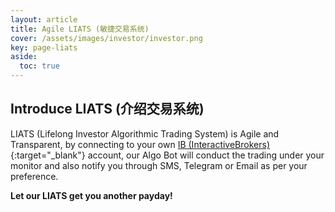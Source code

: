 ```yaml
---
layout: article
title: Agile LIATS (敏捷交易系统)
cover: /assets/images/investor/investor.png
key: page-liats
aside:
  toc: true
---
```


## Introduce LIATS (介绍交易系统)

LIATS (Lifelong Investor Algorithmic Trading System) is Agile and Transparent, by connecting to your own [IB (InteractiveBrokers)](https://www.interactivebrokers.com){:target="_blank"} account, our Algo Bot will conduct the trading under your monitor and also notify you through SMS, Telegram or Email as per your preference.

**Let our LIATS get you another payday!**
